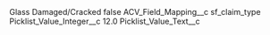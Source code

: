 <?xml version="1.0" encoding="UTF-8"?>
<CustomMetadata xmlns="http://soap.sforce.com/2006/04/metadata" xmlns:xsi="http://www.w3.org/2001/XMLSchema-instance" xmlns:xsd="http://www.w3.org/2001/XMLSchema">
    <label>Glass Damaged/Cracked</label>
    <protected>false</protected>
    <values>
        <field>ACV_Field_Mapping__c</field>
        <value xsi:type="xsd:string">sf_claim_type</value>
    </values>
    <values>
        <field>Picklist_Value_Integer__c</field>
        <value xsi:type="xsd:double">12.0</value>
    </values>
    <values>
        <field>Picklist_Value_Text__c</field>
        <value xsi:nil="true"/>
    </values>
</CustomMetadata>
